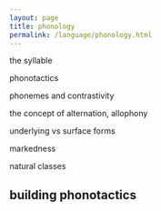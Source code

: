 ```yaml
---
layout: page
title: phonology
permalink: /language/phonology.html
---
```


the syllable

phonotactics

phonemes and contrastivity

the concept of alternation, allophony

underlying vs surface forms

markedness

natural classes

## building phonotactics

